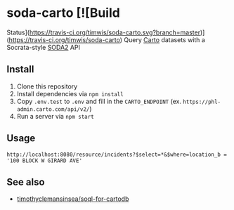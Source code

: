 # soda-carto [![Build
Status](https://travis-ci.org/timwis/soda-carto.svg?branch=master)](https://travis-ci.org/timwis/soda-carto)
Query [Carto](http://carto.com) datasets with a Socrata-style
[SODA2](https://dev.socrata.com/docs/queries/) API

## Install
1. Clone this repository
2. Install dependencies via `npm install`
3. Copy `.env.test` to `.env` and fill in the `CARTO_ENDPOINT` (ex. `https://phl-admin.carto.com/api/v2/`)
4. Run a server via `npm start`

## Usage
```
http://localhost:8080/resource/incidents?$select=*&$where=location_b = '100 BLOCK W GIRARD AVE'
```

## See also
* [timothyclemansinsea/soql-for-cartodb](https://github.com/timothyclemansinsea/soql-for-cartodb)

